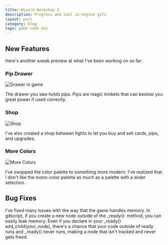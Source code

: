 ```yaml
---
title: Wizard Workshop 2
description: Progress and cool in-engine gifs
layout: post
category: blog
tags: game code dev
---
```


## New Features

Here's another sneak preview at what I've been working on so far:

### Pip Drawer

![Drawer in game](http://files.camerondugan.com/Drawer.gif)

The drawer you saw holds pips. Pips are magic trinkets that can bestow you great
power if used correctly.

### Shop

![Shop](https://files.camerondugan.com/Shop.gif)

I've also created a shop between fights to let you buy and sell cards, pips,
and upgrades.

### More Colors

![More Colors](https://files.camerondugan.com/Cards.gif)

I've swapped the color palette to something more modern. I've realized that I
don't like the mono-color palette as much as a palette with a wider selection.

## Bug Fixes

I've fixed many issues with the way that the game handles memory. In gdscript,
if you create a new node outside of the \_ready(): method, you can easily leak
memory. Even if you declare in your \_ready() add_child(your_node), there's a
chance that your code outside of ready runs and \_ready() never runs, making a
node that isn't tracked and never gets freed.
